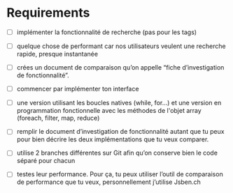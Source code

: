 # Requirements

- [ ] implémenter la fonctionnalité de recherche (pas pour les tags)

- [ ] quelque chose de performant car nos utilisateurs veulent une recherche rapide, presque instantanée

- [ ] crées un document de comparaison qu’on appelle “fiche d’investigation de fonctionnalité”.

- [ ] commencer par implémenter ton interface

- [ ] une version utilisant les boucles natives (while, for...) et une version en programmation fonctionnelle avec les méthodes de l'objet array (foreach, filter, map, reduce)

- [ ] remplir le document d’investigation de fonctionnalité autant que tu peux pour bien décrire les deux implémentations que tu veux comparer.

- [ ] utilise 2 branches différentes sur Git afin qu’on conserve bien le code séparé pour chacun

- [ ] testes leur performance. Pour ça, tu peux utiliser l’outil de comparaison de performance que tu veux, personnellement j’utilise Jsben.ch
